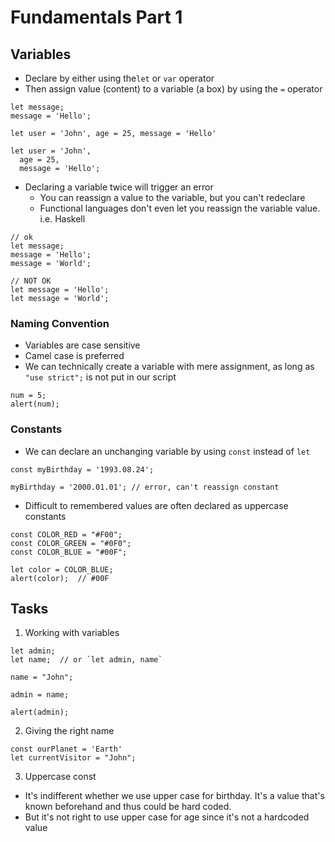 # Fundamentals Part 1
## Variables
* Declare by either using the`let` or `var` operator
* Then assign value (content) to a variable (a box) by using the `=` operator
```
let message;
message = 'Hello';

let user = 'John', age = 25, message = 'Hello'

let user = 'John',
  age = 25,
  message = 'Hello';
```
* Declaring a variable twice will trigger an error
    * You can reassign a value to the variable, but you can't redeclare
    * Functional languages don't even let you reassign the variable value. i.e. Haskell
```
// ok
let message;
message = 'Hello';
message = 'World';

// NOT OK
let message = 'Hello';
let message = 'World';
```
### Naming Convention
* Variables are case sensitive
* Camel case is preferred
* We can technically create a variable with mere assignment, as long as `"use strict";` is not put in our script
```
num = 5;
alert(num);
```
### Constants
* We can declare an unchanging variable by using `const` instead of `let`
```
const myBirthday = '1993.08.24';

myBirthday = '2000.01.01'; // error, can't reassign constant
```
* Difficult to remembered values are often declared as uppercase constants
```
const COLOR_RED = "#F00";
const COLOR_GREEN = "#0F0";
const COLOR_BLUE = "#00F";

let color = COLOR_BLUE;
alert(color);  // #00F
```

## Tasks
1. Working with variables
```
let admin;
let name;  // or `let admin, name`

name = "John";

admin = name;

alert(admin);
```

2. Giving the right name
```
const ourPlanet = 'Earth'
let currentVisitor = "John";
```

3. Uppercase const
* It's indifferent whether we use upper case for birthday. It's a value that's known beforehand and thus could be hard coded.
* But it's not right to use upper case for age since it's not a hardcoded value